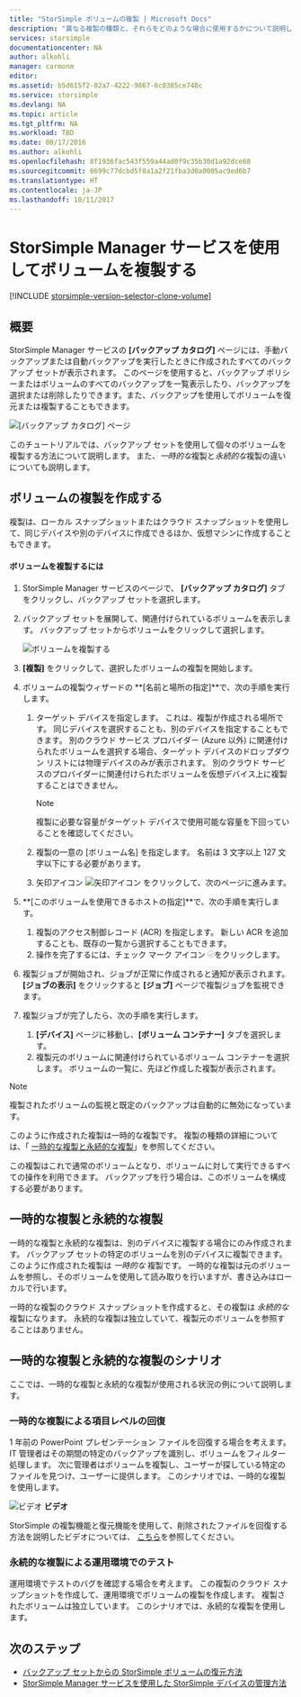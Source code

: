 ```yaml
---
title: "StorSimple ボリュームの複製 | Microsoft Docs"
description: "異なる複製の種類と、それらをどのような場合に使用するかについて説明します。また、バックアップ セットを使用して個々のボリュームを複製する方法についても説明します。"
services: storsimple
documentationcenter: NA
author: alkohli
manager: carmonm
editor: 
ms.assetid: b5d615f2-02a7-4222-9867-6c0385ce748c
ms.service: storsimple
ms.devlang: NA
ms.topic: article
ms.tgt_pltfrm: NA
ms.workload: TBD
ms.date: 08/17/2016
ms.author: alkohli
ms.openlocfilehash: 8f1936fac543f559a44ad0f9c35b30d1a92dce68
ms.sourcegitcommit: 6699c77dcbd5f8a1a2f21fba3d0a0005ac9ed6b7
ms.translationtype: HT
ms.contentlocale: ja-JP
ms.lasthandoff: 10/11/2017
---
```

# <a name="use-the-storsimple-manager-service-to-clone-a-volume"></a>StorSimple Manager サービスを使用してボリュームを複製する
[!INCLUDE [storsimple-version-selector-clone-volume](../../includes/storsimple-version-selector-clone-volume.md)]

## <a name="overview"></a>概要
StorSimple Manager サービスの **[バックアップ カタログ]** ページには、手動バックアップまたは自動バックアップを実行したときに作成されたすべてのバックアップ セットが表示されます。 このページを使用すると、バックアップ ポリシーまたはボリュームのすべてのバックアップを一覧表示したり、バックアップを選択または削除したりできます。また、バックアップを使用してボリュームを復元または複製することもできます。

![[バックアップ カタログ] ページ](./media/storsimple-clone-volume/HCS_BackupCatalog.png)  

このチュートリアルでは、バックアップ セットを使用して個々のボリュームを複製する方法について説明します。 また、*一時的な*複製と*永続的な*複製の違いについても説明します。 

## <a name="create-a-clone-of-a-volume"></a>ボリュームの複製を作成する
複製は、ローカル スナップショットまたはクラウド スナップショットを使用して、同じデバイスや別のデバイスに作成できるほか、仮想マシンに作成することもできます。

#### <a name="to-clone-a-volume"></a>ボリュームを複製するには
1. StorSimple Manager サービスのページで、 **[バックアップ カタログ]** タブをクリックし、バックアップ セットを選択します。
2. バックアップ セットを展開して、関連付けられているボリュームを表示します。 バックアップ セットからボリュームをクリックして選択します。
   
     ![ボリュームを複製する](./media/storsimple-clone-volume/HCS_Clone.png) 
3. **[複製]** をクリックして、選択したボリュームの複製を開始します。
4. ボリュームの複製ウィザードの **[名前と場所の指定]**で、次の手順を実行します。
   
   1. ターゲット デバイスを指定します。 これは、複製が作成される場所です。 同じデバイスを選択することも、別のデバイスを指定することもできます。 別のクラウド サービス プロバイダー (Azure 以外) に関連付けられたボリュームを選択する場合、ターゲット デバイスのドロップダウン リストには物理デバイスのみが表示されます。 別のクラウド サービスのプロバイダーに関連付けられたボリュームを仮想デバイス上に複製することはできません。
      
      > [!NOTE]
      > 複製に必要な容量がターゲット デバイスで使用可能な容量を下回っていることを確認してください。
      > 
      > 
   2. 複製の一意の [ボリューム名] を指定します。 名前は 3 文字以上 127 文字以下にする必要があります。
   3. 矢印アイコン  ![矢印アイコン](./media/storsimple-clone-volume/HCS_ArrowIcon.png) をクリックして、次のページに進みます。
5. **[このボリュームを使用できるホストの指定]**で、次の手順を実行します。
   
   1. 複製のアクセス制御レコード (ACR) を指定します。 新しい ACR を追加することも、既存の一覧から選択することもできます。
   2. 操作を完了するには、チェック マーク アイコン  ![チェック マーク アイコン](./media/storsimple-clone-volume/HCS_CheckIcon.png)をクリックします。
6. 複製ジョブが開始され、ジョブが正常に作成されると通知が表示されます。 **[ジョブの表示]** をクリックすると **[ジョブ]** ページで複製ジョブを監視できます。
7. 複製ジョブが完了したら、次の手順を実行します。
   
   1. **[デバイス]** ページに移動し、**[ボリューム コンテナー]** タブを選択します。 
   2. 複製元のボリュームに関連付けられているボリューム コンテナーを選択します。 ボリュームの一覧に、先ほど作成した複製が表示されます。

> [!NOTE]
> 複製されたボリュームの監視と既定のバックアップは自動的に無効になっています。
> 
> 

このように作成された複製は一時的な複製です。 複製の種類の詳細については、「 [一時的な複製と永続的な複製](#transient-vs-permanent-clones)」を参照してください。

この複製はこれで通常のボリュームとなり、ボリュームに対して実行できるすべての操作を利用できます。 バックアップを行う場合は、このボリュームを構成する必要があります。

## <a name="transient-vs-permanent-clones"></a>一時的な複製と永続的な複製
一時的な複製と永続的な複製は、別のデバイスに複製する場合にのみ作成されます。 バックアップ セットの特定のボリュームを別のデバイスに複製できます。 このように作成された複製は *一時的な* 複製です。 一時的な複製は元のボリュームを参照し、そのボリュームを使用して読み取りを行いますが、書き込みはローカルで行います。 

一時的な複製のクラウド スナップショットを作成すると、その複製は *永続的な* 複製になります。 永続的な複製は独立していて、複製元のボリュームを参照することはありません。  

## <a name="scenarios-for-transient-and-permanent-clones"></a>一時的な複製と永続的な複製のシナリオ
ここでは、一時的な複製と永続的な複製が使用される状況の例について説明します。

### <a name="item-level-recovery-with-a-transient-clone"></a>一時的な複製による項目レベルの回復
1 年前の PowerPoint プレゼンテーション ファイルを回復する場合を考えます。 IT 管理者はその期間の特定のバックアップを識別し、ボリュームをフィルター処理します。 次に管理者はボリュームを複製し、ユーザーが探している特定のファイルを見つけ、ユーザーに提供します。 このシナリオでは、一時的な複製を使用します。 

![ビデオ](./media/storsimple-clone-volume/Video_icon.png) **ビデオ**

StorSimple の複製機能と復元機能を使用して、削除されたファイルを回復する方法を説明したビデオについては、 [こちら](https://azure.microsoft.com/documentation/videos/storsimple-recover-deleted-files-with-storsimple/)を参照してください。

### <a name="testing-in-the-production-environment-with-a-permanent-clone"></a>永続的な複製による運用環境でのテスト
運用環境でテストのバグを確認する場合を考えます。 この複製のクラウド スナップショットを作成して、運用環境でボリュームの複製を作成します。 複製されたボリュームは独立しています。 このシナリオでは、永続的な複製を使用します。

## <a name="next-steps"></a>次のステップ
* [バックアップ セットからの StorSimple ボリュームの復元方法](storsimple-restore-from-backup-set.md)
* [StorSimple Manager サービスを使用した StorSimple デバイスの管理方法](storsimple-manager-service-administration.md)

